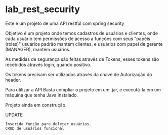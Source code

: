 # lab_rest_security

Este é um projeto de uma API restful com spring security 

Objetivo é um projeto onde temos cadastros de usuários e clientes, onde cada usuário tem permissões de acesso a funções com seus "papéis (roles)"
usuários padrão mantém clientes, e usuários com papel de gerente (MANAGER), mantém usuários.

As medidas de segurança são feitas através de Tokens, esses tokens são recebidos através login, quando positivo.

Os tokens precisam ser utilizados através da chave de Autorização do header.

Para utilizar a API Basta compliar o projeto em um .jar, e executá-la em um máquina que tenha Java instalado.

Projeto ainda em construção.

UPDATE

    Inserida função para deletar usuários.
    CRUD de usuários funcional
 
    
